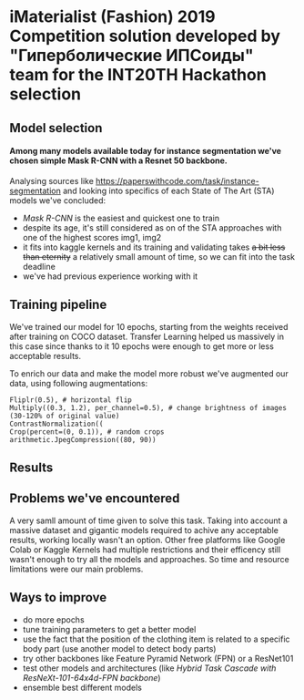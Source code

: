 # iMaterialist (Fashion) 2019 Competition solution developed by "Гиперболические ИПСоиды" team for the INT20TH Hackathon selection

## Model selection
#### Among many models available today for instance segmentation we've chosen simple **Mask R-CNN** with a Resnet 50 backbone.

Analysing sources like https://paperswithcode.com/task/instance-segmentation and looking into specifics of each State of The Art (STA) models we've concluded:
-  *Mask R-CNN* is the easiest and quickest one to train
- despite its age, it's still considered as on of the STA approaches with one of the highest scores img1, img2
- it fits into kaggle kernels and its training and validating takes ~~a bit less than eternity~~ a relatively small amount of time, so we can fit into the task deadline
- we've had previous experience working with it

## Training pipeline
We've trained our model for 10 epochs, starting from the weights received after training on COCO dataset. Transfer Learning helped us massively in this case since thanks to it 10 epochs were enough to get more or less acceptable results.

To enrich our data and make the model more robust we've augmented our data, using following augmentations:
```
Fliplr(0.5), # horizontal flip
Multiply((0.3, 1.2), per_channel=0.5), # change brightness of images (30-120% of original value)
ContrastNormalization((
Crop(percent=(0, 0.1)), # random crops
arithmetic.JpegCompression((80, 90))
```
## Results

## Problems we've encountered
A very samll amount of time given to solve this task. Taking into account a massive dataset and gigantic models required to achive any acceptable results, working locally wasn't an option. Other free platforms like Google Colab or Kaggle Kernels had multiple restrictions and their efficency still wasn't enough to try all the models and approaches.
So time and resource limitations were our main problems.
## Ways to improve
- do more epochs
- tune training parameters to get a better model
-  use the fact that the position of the clothing item is related to a specific body part (use another model to detect body parts)
- try other backbones like Feature Pyramid Network (FPN) or a ResNet101
- test other models and architectures (like *Hybrid Task Cascade with ResNeXt-101-64x4d-FPN backbone*)
- ensemble best different models
